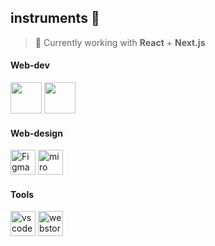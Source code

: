 ## instruments :construction:
> 🌱 Currently working with **React** + **Next.js**

<!-- [![Top Langs](https://github-readme-stats.vercel.app/api/top-langs/?username=LivingTribunal18&layout=compact)](https://github.com/anuraghazra/github-readme-stats) -->
 
#### Web-dev
<img src="https://upload.wikimedia.org/wikipedia/commons/thumb/9/99/Unofficial_JavaScript_logo_2.svg/1200px-Unofficial_JavaScript_logo_2.svg.png" width="50px" height="50px" /> <img src="https://upload.wikimedia.org/wikipedia/commons/thumb/a/a7/React-icon.svg/1200px-React-icon.svg.png" height="50px" />

#### Web-design
<img alt="Figma" height="40px" src="https://upload.wikimedia.org/wikipedia/commons/a/ad/Figma-1-logo.png" /> <img alt="miro" height="40px" src="https://hsto.org/getpro/moikrug/uploads/company/100/004/390/5/logo/medium_05f9acd566a8a72dbaa07fa0f89f7c9d.png" /> <!--  <img alt="photoshop" height="40px" src="https://upload.wikimedia.org/wikipedia/commons/thumb/a/af/Adobe_Photoshop_CC_icon.svg/1200px-Adobe_Photoshop_CC_icon.svg.png" /> <img alt="miro" height="40px" src="https://www.adobe.com/content/dam/cc/icons/illustrator.svg" />  -->



#### Tools
<img alt="vscode" height="40px" src="https://img.icons8.com/color/452/visual-studio-code-2019.png" /> <img alt="webstorm" height="40px" src="https://upload.wikimedia.org/wikipedia/commons/thumb/c/c0/WebStorm_Icon.svg/1200px-WebStorm_Icon.svg.png" /> 


